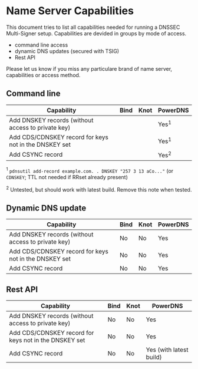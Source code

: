 # Name Server Capabilities

This document tries to list all capabilities needed for running a DNSSEC Multi-Signer setup.
Capabilities are devided in groups by mode of access.

- command line access
- dynamic DNS updates (secured with TSIG)
- Rest API

Please let us know if you miss any particulare brand of name server, capabilities or access method.

## Command line
Capability | Bind | Knot | PowerDNS
---------- | ---- | ---- | --------
Add DNSKEY records (without access to private key)| | | Yes<sup>1</sup>
Add CDS/CDNSKEY record for keys not in the DNSKEY set| | | Yes<sup>1</sup>
Add CSYNC record| | | Yes<sup>2</sup>

<sup>1</sup> `pdnsutil add-record example.com. . DNSKEY "257 3 13 aCo..."` (or `CDNSKEY`; TTL not needed if RRset already present)

<sup>2</sup> Untested, but should work with latest build. Remove this note when tested.

## Dynamic DNS update
Capability | Bind | Knot | PowerDNS
---------- | ---- | ---- | --------
Add DNSKEY records (without access to private key)|No|No|Yes
Add CDS/CDNSKEY record for keys not in the DNSKEY set|No|No|Yes
Add CSYNC record|No|No|Yes

## Rest API
Capability | Bind | Knot | PowerDNS
---------- | ---- | ---- | --------
Add DNSKEY records (without access to private key)|No|No|Yes
Add CDS/CDNSKEY record for keys not in the DNSKEY set|No|No|Yes
Add CSYNC record|No|No|Yes (with latest build)
